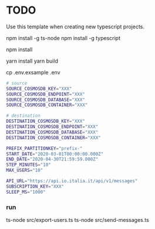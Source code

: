 # TODO

Use this template when creating new typescript projects.

npm install -g ts-node
npm install -g typescript

npm install

yarn install
yarn build

cp .env.exsample .env

```bash
# source
SOURCE_COSMOSDB_KEY="XXX"
SOURCE_COSMOSDB_ENDPOINT="XXX"
SOURCE_COSMOSDB_DATABASE="XXX"
SOURCE_COSMOSDB_CONTAINER="XXX"

# destination
DESTINATION_COSMOSDB_KEY="XXX"
DESTINATION_COSMOSDB_ENDPOINT="XXX"
DESTINATION_COSMOSDB_DATABASE="XXX"
DESTINATION_COSMOSDB_CONTAINER="XXX"

PREFIX_PARTITIONKEY="prefix-"
START_DATE="2020-03-01T00:00:00.000Z"
END_DATE="2020-04-30T21:59:59.000Z"
STEP_MINUTES="10"
MAX_USERS="10"

API_URL="https://api.io.italia.it/api/v1/messages"
SUBSCRIPTION_KEY="XXX"
SLEEP_MS="1000"
```

### run 

ts-node src/export-users.ts
ts-node src/send-messages.ts

